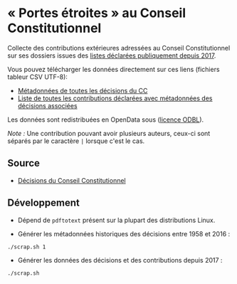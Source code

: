 # « Portes étroites » au Conseil Constitutionnel

Collecte des contributions extérieures adressées au Conseil Constitutionnel sur ses dossiers issues des [listes déclarées publiquement depuis 2017](http://www.conseil-constitutionnel.fr/conseil-constitutionnel/francais/actualites/2017/communique-sur-les-contributions-exterieures.148638.html).

Vous pouvez télécharger les données directement sur ces liens (fichiers tableur CSV UTF-8):
- [Métadonnées de toutes les décisions du CC](https://github.com/regardscitoyens/CC-portes-etroites/raw/master/data/decisions.csv)
- [Liste de toutes les contributions déclarées avec métadonnées des décisions associées](https://github.com/regardscitoyens/CC-portes-etroites/raw/master/data/contributions.csv)

Les données sont redistribuées en OpenData sous ([licence ODBL](http://www.vvlibri.org/fr/licence/odbl/10/fr/legalcode)).

*Note :* Une contribution pouvant avoir plusieurs auteurs, ceux-ci sont séparés par le caractère `|` lorsque c'est le cas.

## Source

- [Décisions du Conseil Constitutionnel](http://www.conseil-constitutionnel.fr/conseil-constitutionnel/francais/les-decisions/acces-par-date/decisions-depuis-1959/les-decisions-par-date.4614.html)

## Développement

- Dépend de `pdftotext` présent sur la plupart des distributions Linux.

- Générer les métadonnées historiques des décisions entre 1958 et 2016 :

```bash
./scrap.sh 1
```

- Générer les données des décisions et des contributions depuis 2017 :

```bash
./scrap.sh
```


